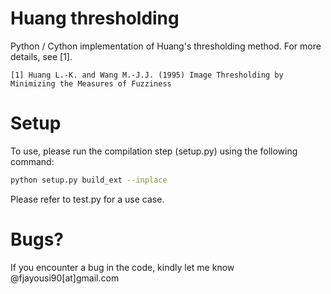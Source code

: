# Huang thresholding

Python / Cython implementation of Huang's thresholding method. For more details, see [1].

    [1] Huang L.-K. and Wang M.-J.J. (1995) Image Thresholding by Minimizing the Measures of Fuzziness
    
# Setup

To use, please run the compilation step (setup.py) using the following command:  
```bash
python setup.py build_ext --inplace
```

Please refer to test.py for a use case.

# Bugs?

If you encounter a bug in the code, kindly let me know @fjayousi90[at]gmail.com
